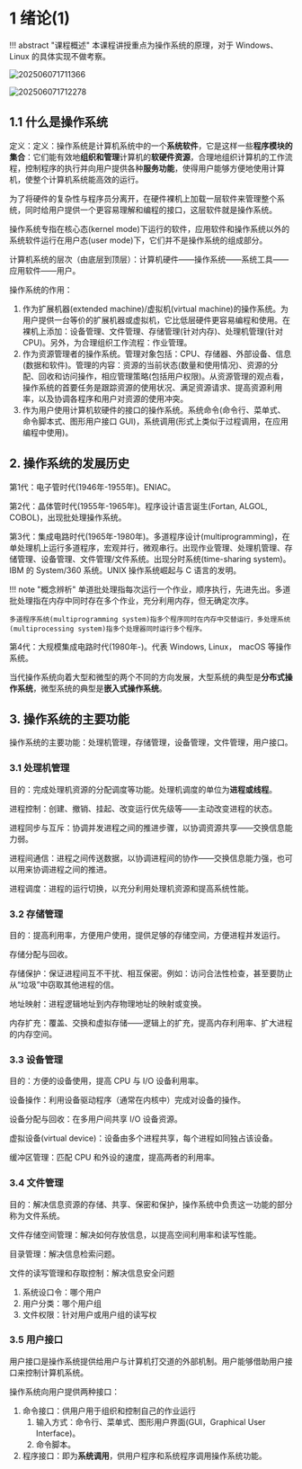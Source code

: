 # 1 绪论(1)

!!! abstract "课程概述"
    本课程讲授重点为操作系统的原理，对于 Windows、Linux 的具体实现不做考察。

![202506071711366](https://cdn.jsdelivr.net/gh/DerrickMarcus/picgo-image/images/202506071711366.png)

![202506071712278](https://cdn.jsdelivr.net/gh/DerrickMarcus/picgo-image/images/202506071712278.png)

## 1.1 什么是操作系统

定义：定义：操作系统是计算机系统中的一个**系统软件**，它是这样一些**程序模块的集合**：它们能有效地**组织和管理**计算机的**软硬件资源**，合理地组织计算机的工作流程，控制程序的执行并向用户提供各种**服务功能**，使得用户能够方便地使用计算机，使整个计算机系统能高效的运行。

为了将硬件的复杂性与程序员分离开，在硬件裸机上加载一层软件来管理整个系统，同时给用户提供一个更容易理解和编程的接口，这层软件就是操作系统。

操作系统专指在核心态(kernel mode)下运行的软件，应用软件和操作系统以外的系统软件运行在用户态(user mode)下，它们并不是操作系统的组成部分。

计算机系统的层次（由底层到顶层）：计算机硬件——操作系统——系统工具——应用软件——用户。

操作系统的作用：

1. 作为扩展机器(extended machine)/虚拟机(virtual machine)的操作系统。为用户提供一台等价的扩展机器或虚拟机，它比低层硬件更容易编程和使用。在裸机上添加：设备管理、文件管理、存储管理(针对内存)、处理机管理(针对 CPU)。另外，为合理组织工作流程：作业管理。
2. 作为资源管理者的操作系统。管理对象包括：CPU、存储器、外部设备、信息(数据和软件)。管理的内容：资源的当前状态(数量和使用情况)、资源的分配、回收和访问操作，相应管理策略(包括用户权限)。从资源管理的观点看，操作系统的首要任务是跟踪资源的使用状况、满足资源请求、提高资源利用率，以及协调各程序和用户对资源的使用冲突。
3. 作为用户使用计算机软硬件的接口的操作系统。系统命令(命令行、菜单式、命令脚本式、图形用户接口 GUI)，系统调用(形式上类似于过程调用，在应用编程中使用)。

## 2. 操作系统的发展历史

第1代：电子管时代(1946年-1955年)。ENIAC。

第2代：晶体管时代(1955年-1965年)。程序设计语言诞生(Fortan, ALGOL, COBOL)，出现批处理操作系统。

第3代：集成电路时代(1965年-1980年)。多道程序设计(multiprogramming)，在单处理机上运行多道程序，宏观并行，微观串行。出现作业管理、处理机管理、存储管理、设备管理、文件管理/文件系统。出现分时系统(time-sharing system)。IBM 的 System/360 系统。UNIX 操作系统崛起与 C 语言的发明。

!!! note "概念辨析"
    单道批处理指每次运行一个作业，顺序执行，先进先出。多道批处理指在内存中同时存在多个作业，充分利用内存，但无确定次序。

    多道程序系统(multiprogramming system)指多个程序同时在内存中交替运行，多处理系统(multiprocessing system)指多个处理器同时运行多个程序。

第4代：大规模集成电路时代(1980年-)。代表 Windows, Linux， macOS 等操作系统。

当代操作系统向着大型和微型的两个不同的方向发展，大型系统的典型是**分布式操作系统**，微型系统的典型是**嵌入式操作系统**。

## 3. 操作系统的主要功能

操作系统的主要功能：处理机管理，存储管理，设备管理，文件管理，用户接口。

### 3.1 处理机管理

目的：完成处理机资源的分配调度等功能。处理机调度的单位为**进程或线程**。

进程控制：创建、撤销、挂起、改变运行优先级等——主动改变进程的状态。

进程同步与互斥：协调并发进程之间的推进步骤，以协调资源共享——交换信息能力弱。

进程间通信：进程之间传送数据，以协调进程间的协作——交换信息能力强，也可以用来协调进程之间的推进。

进程调度：进程的运行切换，以充分利用处理机资源和提高系统性能。

### 3.2 存储管理

目的：提高利用率，方便用户使用，提供足够的存储空间，方便进程并发运行。

存储分配与回收。

存储保护：保证进程间互不干扰、相互保密。例如：访问合法性检查，甚至要防止从“垃圾”中窃取其他进程的信。

地址映射：进程逻辑地址到内存物理地址的映射或变换。

内存扩充：覆盖、交换和虚拟存储——逻辑上的扩充，提高内存利用率、扩大进程的内存空间。

### 3.3 设备管理

目的：方便的设备使用，提高 CPU 与 I/O 设备利用率。

设备操作：利用设备驱动程序（通常在内核中）完成对设备的操作。

设备分配与回收：在多用户间共享 I/O 设备资源。

虚拟设备(virtual device)：设备由多个进程共享，每个进程如同独占该设备。

缓冲区管理：匹配 CPU 和外设的速度，提高两者的利用率。

### 3.4 文件管理

目的：解决信息资源的存储、共享、保密和保护，操作系统中负责这一功能的部分称为文件系统。

文件存储空间管理：解决如何存放信息，以提高空间利用率和读写性能。

目录管理：解决信息检索问题。

文件的读写管理和存取控制：解决信息安全问题

1. 系统设口令：哪个用户
2. 用户分类：哪个用户组
3. 文件权限：针对用户或用户组的读写权

### 3.5 用户接口

用户接口是操作系统提供给用户与计算机打交道的外部机制。用户能够借助用户接口来控制计算机系统。

操作系统向用户提供两种接口：

1. 命令接口：供用户用于组织和控制自己的作业运行
    1. 输入方式：命令行、菜单式、图形用户界面(GUI，Graphical User Interface)。
    2. 命令脚本。
2. 程序接口：即为**系统调用**，供用户程序和系统程序调用操作系统功能。
